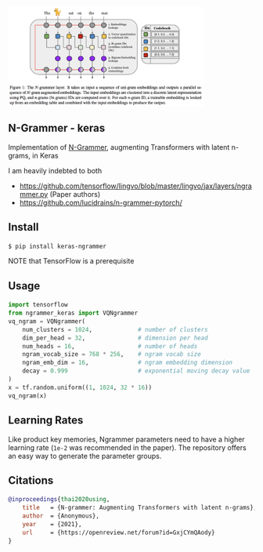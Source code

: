 <img src="./n-grammer.png" width="400px"></img>

## N-Grammer - keras

Implementation of <a href="https://openreview.net/forum?id=GxjCYmQAody">N-Grammer</a>, augmenting Transformers with latent n-grams, in Keras

I am heavily indebted to both
- https://github.com/tensorflow/lingvo/blob/master/lingvo/jax/layers/ngrammer.py (Paper authors)
- https://github.com/lucidrains/n-grammer-pytorch/

## Install

```bash
$ pip install keras-ngrammer
````
NOTE that TensorFlow is a prerequisite

## Usage

```python
import tensorflow
from ngrammer_keras import VQNgrammer
vq_ngram = VQNgrammer(
    num_clusters = 1024,             # number of clusters
    dim_per_head = 32,               # dimension per head
    num_heads = 16,                  # number of heads
    ngram_vocab_size = 768 * 256,    # ngram vocab size
    ngram_emb_dim = 16,              # ngram embedding dimension
    decay = 0.999                    # exponential moving decay value
)
x = tf.random.uniform((1, 1024, 32 * 16))
vq_ngram(x)
```

## Learning Rates

Like product key memories, Ngrammer parameters need to have a higher learning rate (`1e-2` was recommended in the paper). The repository offers an easy way to generate the parameter groups.

## Citations

```bibtex
@inproceedings{thai2020using,
    title   = {N-grammer: Augmenting Transformers with latent n-grams},
    author  = {Anonymous},
    year    = {2021},
    url     = {https://openreview.net/forum?id=GxjCYmQAody}
}
```